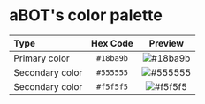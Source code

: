 # aBOT's color palette

| Type            | Hex Code  |                                   Preview                                |
| :---            |   :---:   |                                    :---:                                 |
| Primary color   | `#18ba9b` | ![#18ba9b](https://via.placeholder.com/36/18ba9b/18ba9b.png?text=18ba9b) |
| Secondary color | `#555555` | ![#555555](https://via.placeholder.com/36/555555/555555.png?text=555555) |
| Secondary color | `#f5f5f5` | ![#f5f5f5](https://via.placeholder.com/36/f5f5f5/f5f5f5.png?text=f5f5f5) |
